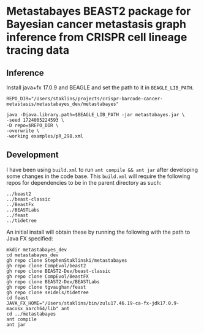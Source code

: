 # Metastabayes BEAST2 package for Bayesian cancer metastasis graph inference from CRISPR cell lineage tracing data

## Inference

Install java+fx 17.0.9 and BEAGLE and set the path to it in `BEAGLE_LIB_PATH`.

```
REPO_DIR="/Users/staklins/projects/crispr-barcode-cancer-metastasis/metastabayes_dev/metastabayes"

java -Djava.library.path=$BEAGLE_LIB_PATH -jar metastabayes.jar \
-seed 1724005224593 \
-D repo=$REPO_DIR \
-overwrite \
-working examples/pR_298.xml
```

## Development

I have been using `build.xml` to run `ant compile && ant jar` after developing some changes in the code base. This `build.xml` will require the following repos for dependencies to be in the parent directory as such:
```
../beast2
../beast-classic
../BeastFx
../BEASTLabs
../feast
../tidetree
```

An initial install will obtain these by running the following with the path to Java FX specified:
```
mkdir metastabayes_dev
cd metastabayes_dev
gh repo clone StephenStaklinski/metastabayes
gh repo clone CompEvol/beast2
gh repo clone BEAST2-Dev/beast-classic
gh repo clone CompEvol/BeastFX
gh repo clone BEAST2-Dev/BEASTLabs
gh repo clone tgvaughan/feast
gh repo clone seidels/tidetree
cd feast
JAVA_FX_HOME="/Users/staklins/bin/zulu17.46.19-ca-fx-jdk17.0.9-macosx_aarch64/lib" ant
cd ../metastabayes
ant compile
ant jar
```



